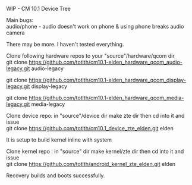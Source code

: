 WIP - CM 10.1 Device Tree

Main bugs:<br>
audio/phone - audio doesn't work on phone & using phone breaks audio<br>
camera

There may be more. I haven't tested everything.

Clone following hardware repos to your "source"/hardware/qcom dir<br>
git clone https://github.com/totlth/cm10.1-elden_hardware_qcom_audio-legacy.git audio-legacy

git clone https://github.com/totlth/cm10.1-elden_hardware_qcom_display-legacy.git display-legacy

git clone https://github.com/totlth/cm10.1-elden_hardware_qcom_media-legacy.git media-legacy

Clone device repo: in "source"/device dir make zte dir then cd into it and issue<br> 
git clone https://github.com/totlth/cm10.1_device_zte_elden.git elden

It is setup to build kernel inline with system

Clone kernel repo : in "source" dir make kernel/zte dir then cd into it and issue<br>
git clone https://github.com/totlth/android_kernel_zte_elden.git elden

Recovery builds and boots successfully.

